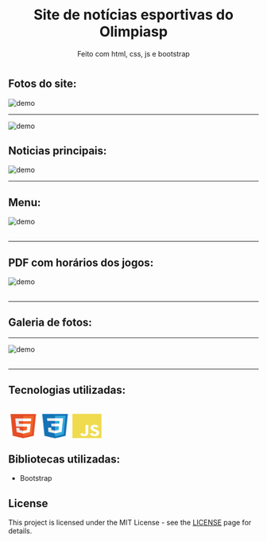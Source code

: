 <h1 align="center">

<br>
Site de notícias esportivas do Olimpiasp
</h1>

<p align="center">Feito com html, css, js e bootstrap</p>

#

## Fotos do site:

<div>
  <img src="https://github.com/LeandroBorotta/noticiasEsportivas/assets/112660830/aa343a3f-7a06-42d2-b956-0de3a08045ce" alt="demo" height="425">
</div>

<hr />

<div>
  <img src="https://github.com/LeandroBorotta/noticiasEsportivas/assets/112660830/433fcf3a-7185-4ae9-918f-89a9aaf2c790" alt="demo" height="425">
</div>

## Noticias principais:

<div>
  <img src="https://github.com/LeandroBorotta/noticiasEsportivas/assets/112660830/c344f13e-3c8d-4c40-8466-87d0939cd432" alt="demo" height="425">
</div>


<hr />

## Menu:


<div>
  <img src="https://github.com/LeandroBorotta/noticiasEsportivas/assets/112660830/a723a03f-c596-4c26-ba5d-921167bf3db9" alt="demo" height="425">
</div>

<br>

<hr />

## PDF com horários dos jogos:

<div>
  <img src="https://github.com/LeandroBorotta/noticiasEsportivas/assets/112660830/c0b2eabd-b00b-4411-ba77-c4c635c63c34" alt="demo" height="425">
</div>

<br>

<hr />

## Galeria de fotos:

<hr />

<div>
  <img src="https://github.com/LeandroBorotta/noticiasEsportivas/assets/112660830/ef5f5c7a-6988-47fd-8aa9-c784ff4f9139" alt="demo" height="425">
</div>

<br>

<hr>


## Tecnologias utilizadas: 

  <div style="display: inline-block"><br>
  <img align="center" alt="Le-HTML" height="50" width="60" src="https://raw.githubusercontent.com/devicons/devicon/master/icons/html5/html5-original.svg">
  <img align="center" alt="Le-CSS" height="50" width="60" src="https://raw.githubusercontent.com/devicons/devicon/master/icons/css3/css3-original.svg">
  <img align="center" alt="LE-Js" height="50" width="60" src="https://raw.githubusercontent.com/devicons/devicon/master/icons/javascript/javascript-plain.svg">
</div>

## Bibliotecas utilizadas:
- Bootstrap

## License

This project is licensed under the MIT License - see the [LICENSE](https://opensource.org/licenses/MIT) page for details.
